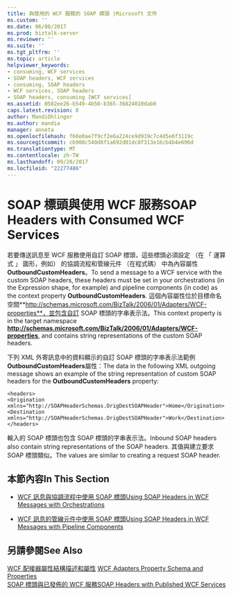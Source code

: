 ```yaml
---
title: 與使用的 WCF 服務的 SOAP 標頭 |Microsoft 文件
ms.custom: ''
ms.date: 06/08/2017
ms.prod: biztalk-server
ms.reviewer: ''
ms.suite: ''
ms.tgt_pltfrm: ''
ms.topic: article
helpviewer_keywords:
- consuming, WCF services
- SOAP headers, WCF services
- consuming, SOAP headers
- WCF services, SOAP headers
- SOAP headers, consuming [WCF services]
ms.assetid: 0582ee26-b549-4b50-b365-36824010dab0
caps.latest.revision: 8
author: MandiOhlinger
ms.author: mandia
manager: anneta
ms.openlocfilehash: f60e0ae7f9cf2e6a224ce9d919c7c4d5e6f3119c
ms.sourcegitcommit: cb908c540d8f1a692d01dc8f313e16cb4b4e696d
ms.translationtype: MT
ms.contentlocale: zh-TW
ms.lasthandoff: 09/20/2017
ms.locfileid: "22277486"
---
```

# <a name="soap-headers-with-consumed-wcf-services"></a><span data-ttu-id="f4354-102">SOAP 標頭與使用 WCF 服務</span><span class="sxs-lookup"><span data-stu-id="f4354-102">SOAP Headers with Consumed WCF Services</span></span>
<span data-ttu-id="f4354-103">若要傳送訊息至 WCF 服務使用自訂 SOAP 標頭，這些標頭必須設定 （在 「 運算式 」 圖形，例如） 的協調流程和管線元件 （在程式碼） 中為內容屬性**OutboundCustomHeaders**。</span><span class="sxs-lookup"><span data-stu-id="f4354-103">To send a message to a WCF service with the custom SOAP headers, these headers must be set in your orchestrations (in the Expression shape, for example) and pipeline components (in code) as the context property **OutboundCustomHeaders**.</span></span> <span data-ttu-id="f4354-104">這個內容屬性位於目標命名空間**http://schemas.microsoft.com/BizTalk/2006/01/Adapters/WCF-properties**，並包含自訂 SOAP 標頭的字串表示法。</span><span class="sxs-lookup"><span data-stu-id="f4354-104">This context property is in the target namespace **http://schemas.microsoft.com/BizTalk/2006/01/Adapters/WCF-properties**, and contains string representations of the custom SOAP headers.</span></span>  
  
 <span data-ttu-id="f4354-105">下列 XML 外寄訊息中的資料顯示的自訂 SOAP 標頭的字串表示法範例**OutboundCustomHeaders**屬性：</span><span class="sxs-lookup"><span data-stu-id="f4354-105">The data in the following XML outgoing message shows an example of the string representation of custom SOAP headers for the **OutboundCustomHeaders** property:</span></span>  
  
```  
<headers>  
<Origination xmlns="http://SOAPHeaderSchemas.OrigDestSOAPHeader">Home</Origination>  
<Destination xmlns="http://SOAPHeaderSchemas.OrigDestSOAPHeader">Work</Destination>  
</headers>  
```  
  
 <span data-ttu-id="f4354-106">輸入的 SOAP 標頭也包含 SOAP 標頭的字串表示法。</span><span class="sxs-lookup"><span data-stu-id="f4354-106">Inbound SOAP headers also contain string representations of the SOAP headers.</span></span> <span data-ttu-id="f4354-107">其值與建立要求 SOAP 標頭類似。</span><span class="sxs-lookup"><span data-stu-id="f4354-107">The values are similar to creating a request SOAP header.</span></span>  
  
## <a name="in-this-section"></a><span data-ttu-id="f4354-108">本節內容</span><span class="sxs-lookup"><span data-stu-id="f4354-108">In This Section</span></span>  
  
-   [<span data-ttu-id="f4354-109">WCF 訊息與協調流程中使用 SOAP 標頭</span><span class="sxs-lookup"><span data-stu-id="f4354-109">Using SOAP Headers in WCF Messages with Orchestrations</span></span>](../core/using-soap-headers-in-wcf-messages-with-orchestrations.md)  
  
-   [<span data-ttu-id="f4354-110">WCF 訊息的管線元件中使用 SOAP 標頭</span><span class="sxs-lookup"><span data-stu-id="f4354-110">Using SOAP Headers in WCF Messages with Pipeline Components</span></span>](../core/using-soap-headers-in-wcf-messages-with-pipeline-components.md)  
  
## <a name="see-also"></a><span data-ttu-id="f4354-111">另請參閱</span><span class="sxs-lookup"><span data-stu-id="f4354-111">See Also</span></span>  
 <span data-ttu-id="f4354-112">[WCF 配接器屬性結構描述和屬性](../core/wcf-adapters-property-schema-and-properties.md) </span><span class="sxs-lookup"><span data-stu-id="f4354-112">[WCF Adapters Property Schema and Properties](../core/wcf-adapters-property-schema-and-properties.md) </span></span>  
 [<span data-ttu-id="f4354-113">SOAP 標頭與已發佈的 WCF 服務</span><span class="sxs-lookup"><span data-stu-id="f4354-113">SOAP Headers with Published WCF Services</span></span>](../core/soap-headers-with-published-wcf-services.md)